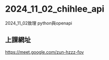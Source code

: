 # __2024_11_02_chihlee_api__
2024_11_02致理 python與openapi

## 上課網址

https://meet.google.com/zun-hzzz-fov
